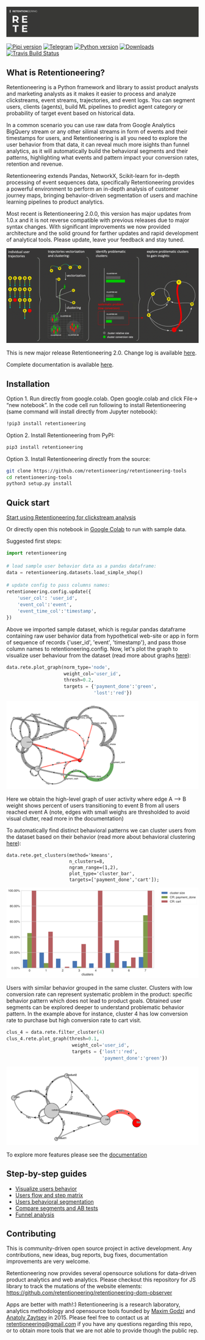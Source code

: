 <div align="left">

[![Rete logo](https://github.com/retentioneering/pics/blob/master/pics/logo_long_black.png)](https://github.com/retentioneering/retentioneering-tools)

[![Pipi version](https://img.shields.io/pypi/v/retentioneering)](https://pypi.org/project/retentioneering/)
[![Telegram](https://img.shields.io/badge/channel-on%20telegram-blue)](https://t.me/retentioneering_meetups)
[![Python version](https://img.shields.io/pypi/pyversions/retentioneering)](https://pypi.org/project/retentioneering/)
[![Downloads](https://pepy.tech/badge/retentioneering)](https://pepy.tech/project/retentioneering)
[![Travis Build Status](https://travis-ci.com/retentioneering/retentioneering-tools.svg)](https://travis-ci.com/github/retentioneering/retentioneering-tools)


## What is Retentioneering?


Retentioneering is a Python framework and library to assist product analysts and 
marketing analysts as it makes it easier to process and analyze clickstreams, 
event streams, trajectories, and event logs. You can segment users, clients 
(agents), build ML pipelines to predict agent category or probability of
 target event based on historical data.

In a common scenario you can use raw data from Google Analytics BigQuery stream 
or any other silimal streams in form of events and their timestamps for users, 
and Retentioneering is all you need to explore the user behavior from that data, 
it can reveal much more isights than funnel analytics, as it will automatically 
build the behavioral segments and their patterns, highlighting what events and 
pattern impact your conversion rates, retention and revenue.

Retentioneering extends Pandas, NetworkX, Scikit-learn for in-depth processing 
of event sequences data, specifically Retentioneering provides a powerful environment 
to perform an in-depth analysis of customer journey maps, bringing behavior-driven 
segmentation of users and machine learning pipelines to product analytics.

Most recent is Retentioneering 2.0.0, this version has major updates from 1.0.x 
and it is not reverse compatible with previous releases due to major syntax changes.
With significant improvements we now provided architecture and the solid ground for 
farther updates and rapid development of analytical tools. Please update, leave your
feedback and stay tuned.

[![intro 0](https://github.com/retentioneering/pics/blob/master/pics/rete20/intro_0.png)](https://github.com/retentioneering/retentioneering-tools)

This is new major release Retentioneering 2.0. Change log is available [here](https://retentioneering.github.io/retentioneering-tools/_build/html/release_notes.html).

Complete documentation is available [here](https://retentioneering.github.io/retentioneering-tools/).


## Installation

Option 1. Run directly from google.colab. Open google.colab and click File-> “new notebook”. 
In the code cell run following to install Retentioneering (same command will install directly 
from Jupyter notebook):

```bash
!pip3 install retentioneering
```

Option 2. Install Retentioneering from PyPI:

```bash
pip3 install retentioneering
```

Option 3. Install Retentioneering directly from the source:

```bash
git clone https://github.com/retentioneering/retentioneering-tools
cd retentioneering-tools
python3 setup.py install
```

## Quick start

[Start using Retentioneering for clickstream analysis](https://retentioneering.github.io/retentioneering-tools/_build/html/getting_started.html)

Or directly open this notebook in [Google Colab](https://colab.research.google.com/github/retentioneering/retentioneering-tools/blob/master/docs/source/_static/examples/graph_tutorial.ipynb) to run with sample data.

Suggested first steps:

```python
import retentioneering

# load sample user behavior data as a pandas dataframe: 
data = retentioneering.datasets.load_simple_shop()

# update config to pass columns names:
retentioneering.config.update({
    'user_col': 'user_id',
    'event_col':'event',
    'event_time_col':'timestamp',
})
```

Above we imported sample dataset, which is regular pandas dataframe containing raw user
behavior data from hypothetical web-site or app in form of sequence of records
{'user_id', 'event', 'timestamp'}, and pass those column names to retentioneering.config.
Now, let's plot the graph to visualize user behaviour from the dataset 
(read more about graphs [here](https://retentioneering.github.io/retentioneering-tools/_build/html/plot_graph.html)):

<div align="left">

 ```python
data.rete.plot_graph(norm_type='node',
                      weight_col='user_id',
                      thresh=0.2,
                      targets = {'payment_done':'green',
                                 'lost':'red'})
```

[![intro 1](https://github.com/retentioneering/pics/blob/master/pics/rete20/graph_0.png)](https://github.com/retentioneering/retentioneering-tools)

Here we obtain the high-level graph of user activity where 
edge A --> B weight shows percent of users transitioning to event B from 
all users reached event A (note, edges with small weighs are 
thresholded to avoid visual clutter, read more in the documentation)

To automatically find distinct behavioral patterns we can cluster users from the
dataset based on their behavior (read more about behavioral clustering [here](https://retentioneering.github.io/retentioneering-tools/_build/html/clustering.html)):

<div align="left">

```pyhton
data.rete.get_clusters(method='kmeans',
                       n_clusters=8,
                       ngram_range=(1,2),
                       plot_type='cluster_bar',
                       targets=['payment_done','cart']);
```

[![intro 1](https://github.com/retentioneering/pics/blob/master/pics/rete20/clustering_2.svg)](https://github.com/retentioneering/retentioneering-tools)

<div align="left">

Users with similar behavior grouped in the same cluster. Clusters with low conversion rate
can represent systematic problem in the product: specific behavior pattern which does not 
lead to product goals. Obtained user segments can be explored deeper to understand 
problematic behavior pattern. In the example above for instance, cluster 4 has low 
conversion rate to purchase but high conversion rate to cart visit.

```python
clus_4 = data.rete.filter_cluster(4)
clus_4.rete.plot_graph(thresh=0.1,
                        weight_col='user_id',
                        targets = {'lost':'red',
                                   'payment_done':'green'})
```
<div align="left">

[![intro 1](https://github.com/retentioneering/pics/blob/master/pics/rete20/graph_1.png)](https://github.com/retentioneering/retentioneering-tools)


To explore more features please see the [documentation](https://retentioneering.github.io/retentioneering-tools/)

## Step-by-step guides

- [Visualize users behavior](https://retentioneering.github.io/retentioneering-tools/_build/html/plot_graph.html) 
- [Users flow and step matrix](https://retentioneering.github.io/retentioneering-tools/_build/html/step_matrix.html)
- [Users behavioral segmentation](https://retentioneering.github.io/retentioneering-tools/_build/html/clustering.html) 
- [Compare segments and AB tests](https://retentioneering.github.io/retentioneering-tools/_build/html/compare.html)
- [Funnel analysis](https://retentioneering.github.io/retentioneering-tools/_build/html/funnel.html)


## Contributing

This is community-driven open source project in active development. Any contributions, 
new ideas, bug reports, bug fixes, documentation improvements are very welcome.

Retentioneering now provides several opensource solutions for data-driven product 
analytics and web analytics. Please checkout this repository for JS library to track 
the mutations of the website elements: https://github.com/retentioneering/retentioneering-dom-observer

Apps are better with math!:)
Retentioneering is a research laboratory, analytics methodology and opensource 
tools founded by [Maxim Godzi](https://www.linkedin.com/in/godsie/) and 
[Anatoly Zaytsev](https://www.linkedin.com/in/anatoly-zaytsev/) in 2015. 
Please feel free to contact us at retentioneering@gmail.com if you have any 
questions regarding this repo, or to obtain more tools that we are not able to 
provide though the public rep.
